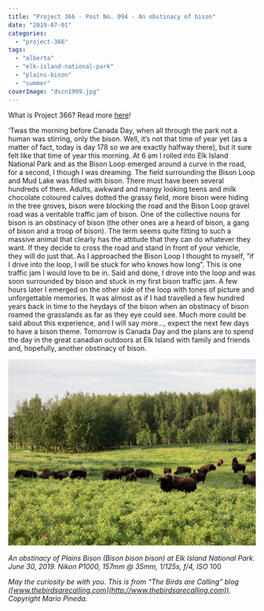 ```yaml
---
title: "Project 366 - Post No. 094 - An obstinacy of bison"
date: "2019-07-01"
categories: 
  - "project-366"
tags: 
  - "alberta"
  - "elk-island-national-park"
  - "plains-bison"
  - "summer"
coverImage: "dscn1999.jpg"
---
```


What is Project 366? Read more [here](https://thebirdsarecalling.com/2019/03/29/project-366/)!

‘Twas the morning before Canada Day, when all through the park not a human was stirring, only the bison. Well, it’s not that time of year yet (as a matter of fact, today is day 178 so we are exactly halfway there), but it sure felt like that time of year this morning. At 6 am I rolled into Elk Island National Park and as the Bison Loop emerged around a curve in the road, for a second, I though I was dreaming. The field surrounding the Bison Loop and Mud Lake was filled with bison. There must have been several hundreds of them. Adults, awkward and mangy looking teens and milk chocolate coloured calves dotted the grassy field, more bison were hiding in the tree groves, bison were blocking the road and the Bison Loop gravel road was a veritable traffic jam of bison. One of the collective nouns for bison is an obstinacy of bison (the other ones are a heard of bison, a gang of bison and a troop of bison). The term seems quite fitting to such a massive animal that clearly has the attitude that they can do whatever they want. If they decide to cross the road and stand in front of your vehicle, they will do just that. As I approached the Bison Loop I thought to myself, “if I drive into the loop, I will be stuck for who knows how long”. This is one traffic jam I would love to be in. Said and done, I drove into the loop and was soon surrounded by bison and stuck in my first bison traffic jam. A few hours later I emerged on the other side of the loop with tones of picture and unforgettable memories. It was almost as if I had travelled a few hundred years back in time to the heydays of the bison when an obstinacy of bison roamed the grasslands as far as they eye could see. Much more could be said about this experience, and I will say more..., expect the next few days to have a bison theme. Tomorrow is Canada Day and the plans are to spend the day in the great canadian outdoors at Elk Island with family and friends and, hopefully, another obstinacy of bison.

![](images/dscn1999.jpg)

_An obstinacy of Plains Bison (Bison bison bison) at Elk Island National Park. June 30, 2019. Nikon P1000, 157mm @ 35mm, 1/125s, f/4, ISO_ 100

_May the curiosity be with you. This is from “The Birds are Calling” blog ([www.thebirdsarecalling.com](http://www.thebirdsarecalling.com)). Copyright Mario Pineda._
